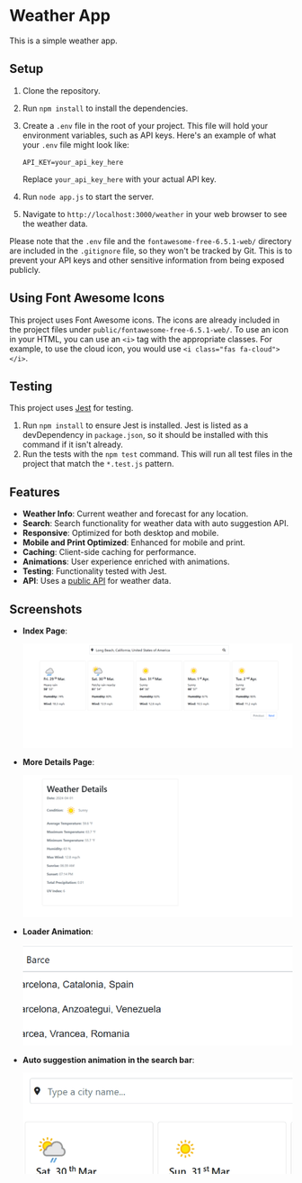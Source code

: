 # Weather App

This is a simple weather app.

## Setup

1. Clone the repository.
2. Run `npm install` to install the dependencies.
3. Create a `.env` file in the root of your project. This file will hold your environment variables, such as API keys. Here's an example of what your `.env` file might look like:

    ```
    API_KEY=your_api_key_here
    ```

    Replace `your_api_key_here` with your actual API key. 

4. Run `node app.js` to start the server.
5. Navigate to `http://localhost:3000/weather` in your web browser to see the weather data.

Please note that the `.env` file and the `fontawesome-free-6.5.1-web/` directory are included in the `.gitignore` file, so they won't be tracked by Git. This is to prevent your API keys and other sensitive information from being exposed publicly.

## Using Font Awesome Icons

This project uses Font Awesome icons. The icons are already included in the project files under `public/fontawesome-free-6.5.1-web/`. To use an icon in your HTML, you can use an `<i>` tag with the appropriate classes. For example, to use the cloud icon, you would use `<i class="fas fa-cloud"></i>`.

## Testing

This project uses [Jest](https://jestjs.io/) for testing.

1. Run `npm install` to ensure Jest is installed. Jest is listed as a devDependency in `package.json`, so it should be installed with this command if it isn't already.
2. Run the tests with the `npm test` command. This will run all test files in the project that match the `*.test.js` pattern.

## Features

- **Weather Info**: Current weather and forecast for any location.
- **Search**: Search functionality for weather data with auto suggestion API.
- **Responsive**: Optimized for both desktop and mobile.
- **Mobile and Print Optimized**: Enhanced for mobile and print.
- **Caching**: Client-side caching for performance.
- **Animations**: User experience enriched with animations.
- **Testing**: Functionality tested with Jest.
- **API**: Uses a [public API](https://www.weatherapi.com/) for weather data.

## Screenshots

- **Index Page**: 
  
  ![Index Page](public/assets/index.png)

- **More Details Page**:   

  ![More Details Page](public/assets/moreDetails.png)

- **Loader Animation**: 

  ![Loader Animation](public/assets/loader.gif)

- **Auto suggestion animation in the search bar**:
  
  ![Suggestion Animation](public/assets/Animation.gif)
